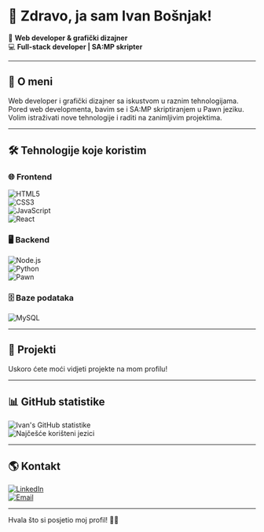 # 👋 Zdravo, ja sam Ivan Bošnjak!  

🎨 **Web developer & grafički dizajner**  
💻 **Full-stack developer | SA:MP skripter**  

---

## 🚀 O meni  
Web developer i grafički dizajner sa iskustvom u raznim tehnologijama. Pored web developmenta, bavim se i SA:MP skriptiranjem u Pawn jeziku. Volim istraživati nove tehnologije i raditi na zanimljivim projektima. 

---

## 🛠️ Tehnologije koje koristim  

### 🌐 **Frontend**  
![HTML5](https://img.shields.io/badge/-HTML5-E34F26?style=flat-square&logo=html5&logoColor=white)  
![CSS3](https://img.shields.io/badge/-CSS3-1572B6?style=flat-square&logo=css3&logoColor=white)  
![JavaScript](https://img.shields.io/badge/-JavaScript-F7DF1E?style=flat-square&logo=javascript&logoColor=black)  
![React](https://img.shields.io/badge/-React-61DAFB?style=flat-square&logo=react&logoColor=black)  

### 🖥️ **Backend**  
![Node.js](https://img.shields.io/badge/-Node.js-339933?style=flat-square&logo=node.js&logoColor=white)  
![Python](https://img.shields.io/badge/-Python-3776AB?style=flat-square&logo=python&logoColor=white)  
![Pawn](https://img.shields.io/badge/-Pawn-F7AC00?style=flat-square)  

### 🗄️ **Baze podataka**  
![MySQL](https://img.shields.io/badge/-MySQL-4479A1?style=flat-square&logo=mysql&logoColor=white)  

---

## 📌 Projekti  

Uskoro ćete moći vidjeti projekte na mom profilu!

---

## 📊 GitHub statistike  

![Ivan's GitHub statistike](https://github-readme-stats.vercel.app/api?username=IvanBosnjak&show_icons=true&theme=dark)  
![Najčešće korišteni jezici](https://github-readme-stats.vercel.app/api/top-langs/?username=IvanBosnjak&layout=compact&theme=dark)  

---

## 🌎 Kontakt  

[![LinkedIn](https://img.shields.io/badge/-LinkedIn-blue?style=flat-square&logo=linkedin&logoColor=white)](https://linkedin.com/in/tvoj-profil)  
[![Email](https://img.shields.io/badge/-Email-D14836?style=flat-square&logo=gmail&logoColor=white)](mailto:tvoj.email@example.com)  

---

Hvala što si posjetio moj profil! 🚀✨
